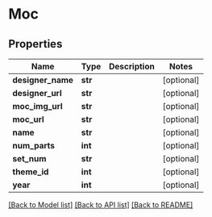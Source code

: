 # Moc

## Properties
Name | Type | Description | Notes
------------ | ------------- | ------------- | -------------
**designer_name** | **str** |  | [optional] 
**designer_url** | **str** |  | [optional] 
**moc_img_url** | **str** |  | [optional] 
**moc_url** | **str** |  | [optional] 
**name** | **str** |  | [optional] 
**num_parts** | **int** |  | [optional] 
**set_num** | **str** |  | [optional] 
**theme_id** | **int** |  | [optional] 
**year** | **int** |  | [optional] 

[[Back to Model list]](../README.md#documentation-for-models) [[Back to API list]](../README.md#documentation-for-api-endpoints) [[Back to README]](../README.md)


